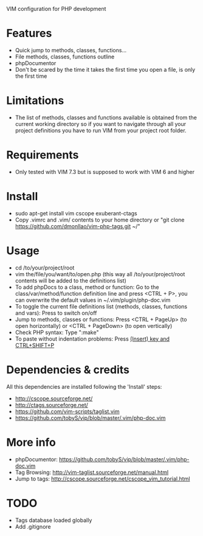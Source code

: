VIM configuration for PHP development

Features
========
* Quick jump to methods, classes, functions...
* File methods, classes, functions outline
* phpDocumentor
* Don't be scared by the time it takes the first time you open a file, is only the first time

Limitations
===========
* The list of methods, classes and functions available is obtained from the current working directory so if you want to navigate through all your project definitions you have to run VIM from your project root folder.

Requirements
============
* Only tested with VIM 7.3 but is supposed to work with VIM 6 and higher

Install
=======
* sudo apt-get install vim cscope exuberant-ctags
* Copy .vimrc and .vim/ contents to your home directory or "git clone https://github.com/dmonllao/vim-php-tags.git ~/"

Usage
=====
* cd /to/your/project/root
* vim the/file/you/want/to/open.php  (this way all /to/your/project/root contents will be added to the definitions list)
* To add phpDocs to a class, method or function: Go to the class/var/method/function definition line and press <CTRL + P>, you can overwrite the default values in ~/.vim/plugin/php-doc.vim
* To toggle the current file definitions list (methods, classes, functions and vars): Press <F8> to switch on/off
* Jump to methods, classes or functions: Press <CTRL + PageUp> (to open horizontally) or <CTRL + PageDown> (to open vertically)
* Check PHP syntax: Type ":make"
* To paste without indentation problems: Press <Ins> (Insert) key and CTRL+SHIFT+P

Dependencies & credits
======================

All this dependencies are installed following the 'Install' steps:
* http://cscope.sourceforge.net/
* http://ctags.sourceforge.net/
* https://github.com/vim-scripts/taglist.vim
* https://github.com/tobyS/vip/blob/master/.vim/php-doc.vim

More info
=========
* phpDocumentor: https://github.com/tobyS/vip/blob/master/.vim/php-doc.vim
* Tag Browsing: http://vim-taglist.sourceforge.net/manual.html
* Jump to tags: http://cscope.sourceforge.net/cscope_vim_tutorial.html

TODO
====
* Tags database loaded globally
* Add .gitignore
